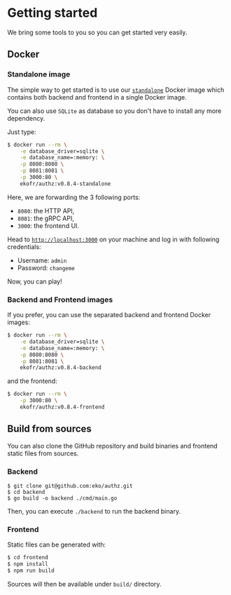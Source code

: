 # Getting started

We bring some tools to you so you can get started very easily.

## Docker

### Standalone image

The simple way to get started is to use our [`standalone`](https://github.com/eko/authz/blob/master/Dockerfile.standalone) Docker image which contains both backend and frontend in a single Docker image.

You can also use `SQLite` as database so you don't have to install any more dependency.

Just type:

```bash
$ docker run --rm \
    -e database_driver=sqlite \
    -e database_name=:memory: \
    -p 8080:8080 \
    -p 8081:8081 \
    -p 3000:80 \
    ekofr/authz:v0.8.4-standalone
```

Here, we are forwarding the 3 following ports:

* `8080`: the HTTP API,
* `8081`: the gRPC API,
* `3000`: the frontend UI.

Head to [`http://localhost:3000`](http://localhost:3000) on your machine and log in with following credentials:
* Username: `admin`
* Password: `changeme`

Now, you can play!

### Backend and Frontend images

If you prefer, you can use the separated backend and frontend Docker images:

```bash
$ docker run --rm \
    -e database_driver=sqlite \
    -e database_name=:memory: \
    -p 8080:8080 \
    -p 8081:8081 \
    ekofr/authz:v0.8.4-backend
```

and the frontend:

```bash
$ docker run --rm \
    -p 3000:80 \
    ekofr/authz:v0.8.4-frontend
```

## Build from sources

You can also clone the GitHub repository and build binaries and frontend static files from sources.

### Backend

```
$ git clone git@github.com:eko/authz.git
$ cd backend
$ go build -o backend ./cmd/main.go
```

Then, you can execute `./backend` to run the backend binary.

### Frontend

Static files can be generated with:

```bash
$ cd frontend
$ npm install
$ npm run build
```

Sources will then be available under `build/` directory.